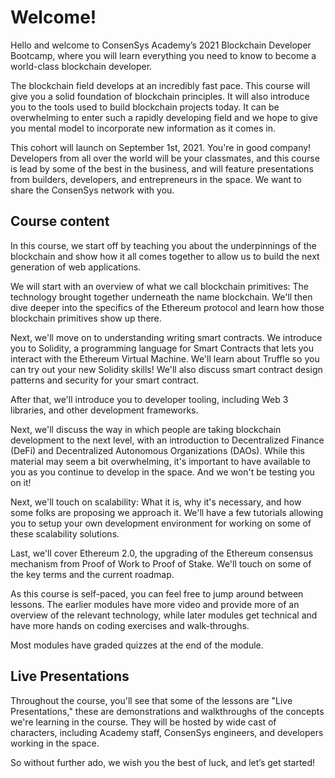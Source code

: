 # Welcome!

Hello and welcome to ConsenSys Academy’s 2021 Blockchain Developer Bootcamp, where you will learn everything you need to know to become a world-class blockchain developer.

The blockchain field develops at an incredibly fast pace. This course will give you a solid foundation of blockchain principles. It will also introduce you to the tools used to build blockchain projects today. It can be overwhelming to enter such a rapidly developing field and we hope to give you mental model to incorporate new information as it comes in.

This cohort will launch on September 1st, 2021. You're in good company! Developers from all over the world will be your classmates, and this course is lead by some of the best in the business, and will feature presentations from builders, developers, and entrepreneurs in the space. We want to share the ConsenSys network with you.

## Course content

In this course, we start off by teaching you about the underpinnings of the blockchain and show how it all comes together to allow us to build the next generation of web applications.

We will start with an overview of what we call blockchain primitives: The technology brought together underneath the name blockchain. We'll then dive deeper into the specifics of the Ethereum protocol and learn how those blockchain primitives show up there. 

Next, we'll move on to understanding writing smart contracts.  We introduce you to Solidity, a programming language for Smart Contracts that lets you interact with the Ethereum Virtual Machine. We'll learn about Truffle so you can try out your new Solidity skills! We'll also discuss smart contract design patterns and security for your smart contract.

After that, we'll introduce you to developer tooling, including Web 3 libraries, and other development frameworks. 

Next, we'll discuss the way in which people are taking blockchain development to the next level, with an introduction to Decentralized Finance (DeFi) and Decentralized Autonomous Organizations (DAOs). While this material may seem a bit overwhelming, it's important to have available to you as you continue to develop in the space. And we won't be testing you on it!

Next, we'll touch on scalability: What it is, why it's necessary, and how some folks are proposing we approach it. We'll have a few tutorials allowing you to setup your own development environment for working on some of these scalability solutions.

Last, we'll cover Ethereum 2.0, the upgrading of the Ethereum consensus mechanism from Proof of Work to Proof of Stake. We'll touch on some of the key terms and the current roadmap.

As this course is self-paced, you can feel free to jump around between lessons. The earlier modules have more video and provide more of an overview of the relevant technology, while later modules get technical and have more hands on coding exercises and walk-throughs.

Most modules have graded quizzes at the end of the module.

## Live Presentations

Throughout the course, you'll see that some of the lessons are "Live Presentations," these are demonstrations and walkthroughs of the concepts we're learning in the course. They will be hosted by wide cast of characters, including Academy staff, ConsenSys engineers, and developers working in the space.


So without further ado, we wish you the best of luck, and let’s get started!
